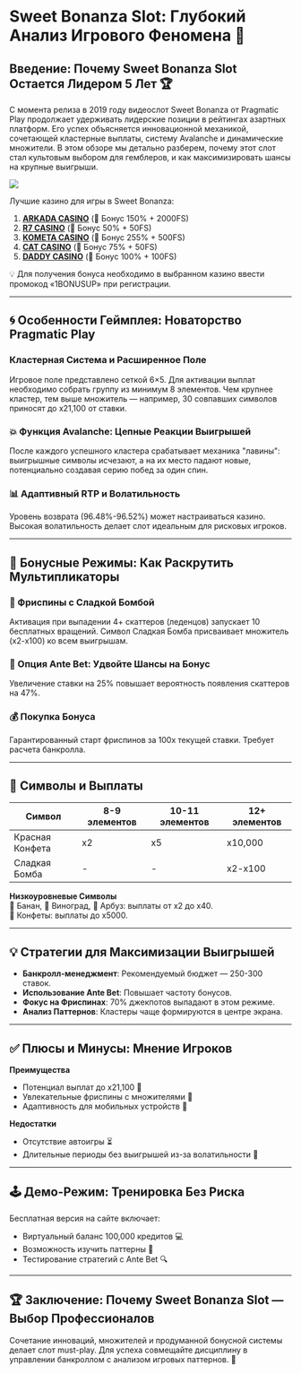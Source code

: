 # Sweet Bonanza Slot: Глубокий Анализ Игрового Феномена 🎰

## Введение: Почему Sweet Bonanza Slot Остается Лидером 5 Лет 🏆
С момента релиза в 2019 году видеослот Sweet Bonanza от Pragmatic Play продолжает удерживать лидерские позиции в рейтингах азартных платформ. Его успех объясняется инновационной механикой, сочетающей кластерные выплаты, систему Avalanche и динамические множители. В этом обзоре мы детально разберем, почему этот слот стал культовым выбором для гемблеров, и как максимизировать шансы на крупные выигрыши.

[![](https://i.ibb.co/ZzLZ50qX/sweet-bonanza-tile.jpg)](https://clck.ru/3Hr27o)

Лучшие казино для игры в Sweet Bonanza:

1. **[ARKADA CASINO](https://clck.ru/3Hr27o "ARKADA CASINO")** (🎁 Бонус 150% + 2000FS)
2. **[R7 CASINO](https://clck.ru/3HsT58 "R7 CASINO")** (🎁 Бонус 50% + 50FS)
3. **[KOMETA CASINO](https://clck.ru/3JHf2X "KOMETA CASINO")** (🎁 Бонус 255% + 500FS)
4. **[CAT CASINO](https://clck.ru/3HsTGi "CAT CASINO")** (🎁 Бонус 75% + 50FS)
5. **[DADDY CASINO](https://clck.ru/3HsTSj "DADDY CASINO")** (🎁 Бонус 100% + 100FS)

💡 Для получения бонуса необходимо в выбранном казино ввести промокод «1BONUSUP» при регистрации.

---

## 🌀 Особенности Геймплея: Новаторство Pragmatic Play

### Кластерная Система и Расширенное Поле
Игровое поле представлено сеткой 6×5. Для активации выплат необходимо собрать группу из минимум 8 элементов. Чем крупнее кластер, тем выше множитель — например, 30 совпавших символов приносят до х21,100 от ставки.

### 💥 Функция Avalanche: Цепные Реакции Выигрышей
После каждого успешного кластера срабатывает механика "лавины": выигрышные символы исчезают, а на их место падают новые, потенциально создавая серию побед за один спин.

### 📊 Адаптивный RTP и Волатильность
Уровень возврата (96.48%-96.52%) может настраиваться казино. Высокая волатильность делает слот идеальным для рисковых игроков.

---

## 🎁 Бонусные Режимы: Как Раскрутить Мультипликаторы

### 🍬 Фриспины с Сладкой Бомбой
Активация при выпадении 4+ скаттеров (леденцов) запускает 10 бесплатных вращений. Символ Сладкая Бомба присваивает множитель (х2-х100) ко всем выигрышам.

### 🔄 Опция Ante Bet: Удвойте Шансы на Бонус
Увеличение ставки на 25% повышает вероятность появления скаттеров на 47%.

### 💰 Покупка Бонуса
Гарантированный старт фриспинов за 100х текущей ставки. Требует расчета банкролла.

---

## 🍌 Символы и Выплаты

| Символ          | 8-9 элементов | 10-11 элементов | 12+ элементов  |
|-----------------|---------------|-----------------|----------------|
| Красная Конфета | x2            | x5              | x10,000        |
| Сладкая Бомба   | -             | -               | x2-x100        |

**Низкоуровневые Символы**  
🍌 Банан, 🍇 Виноград, 🍉 Арбуз: выплаты от х2 до х40.  
🍬 Конфеты: выплаты до х5000.

---

## 💡 Стратегии для Максимизации Выигрышей
- **Банкролл-менеджмент**: Рекомендуемый бюджет — 250-300 ставок.
- **Использование Ante Bet**: Повышает частоту бонусов.
- **Фокус на Фриспинах**: 70% джекпотов выпадают в этом режиме.
- **Анализ Паттернов**: Кластеры чаще формируются в центре экрана.

---

## ✅ Плюсы и Минусы: Мнение Игроков
**Преимущества**  
- Потенциал выплат до х21,100 🚀  
- Увлекательные фриспины с множителями 🎉  
- Адаптивность для мобильных устройств 📱  

**Недостатки**  
- Отсутствие автоигры ⏳  
- Длительные периоды без выигрышей из-за волатильности 💸

---

## 🕹️ Демо-Режим: Тренировка Без Риска
Бесплатная версия на сайте включает:  
- Виртуальный баланс 100,000 кредитов 💻  
- Возможность изучить паттерны 🧩  
- Тестирование стратегий с Ante Bet 🔍

---

## 🏆 Заключение: Почему Sweet Bonanza Slot — Выбор Профессионалов
Сочетание инноваций, множителей и продуманной бонусной системы делает слот must-play. Для успеха совмещайте дисциплину в управлении банкроллом с анализом игровых паттернов. 🎯
